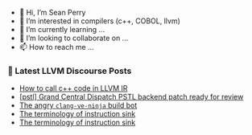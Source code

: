 - 👋 Hi, I’m Sean Perry
- 👀 I’m interested in compilers (c++, COBOL, llvm)
- 🌱 I’m currently learning ...
- 💞️ I’m looking to collaborate on ...
- 📫 How to reach me ...

<!---
s66perry/s66perry is a ✨ special ✨ repository because its `README.md` (this file) appears on your GitHub profile.
You can click the Preview link to take a look at your changes.
--->
### 📕 Latest LLVM Discourse Posts

<!-- DISCOURSE-LLVM:START -->
- [How to call c++ code in LLVM IR](https://discourse.llvm.org/t/how-to-call-c-code-in-llvm-ir/60289/6)
- [[pstl] Grand Central Dispatch PSTL backend patch ready for review](https://discourse.llvm.org/t/pstl-grand-central-dispatch-pstl-backend-patch-ready-for-review/60361/1)
- [The angry `clang-ve-ninja` build bot](https://discourse.llvm.org/t/the-angry-clang-ve-ninja-build-bot/60330/5)
- [The terminology of instruction sink](https://discourse.llvm.org/t/the-terminology-of-instruction-sink/60326/6)
- [The terminology of instruction sink](https://discourse.llvm.org/t/the-terminology-of-instruction-sink/60326/5)
<!-- DISCOURSE-LLVM:END -->
